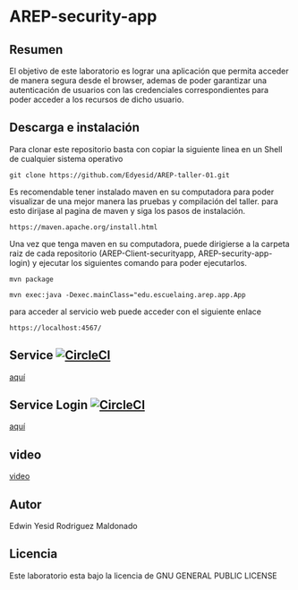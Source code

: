 # AREP-security-app

## Resumen

El objetivo de este laboratorio es lograr una aplicación que permita acceder de manera segura desde el browser, ademas de poder garantizar una autenticación de usuarios con las credenciales correspondientes para poder acceder a los recursos de dicho usuario.

## Descarga e instalación

Para clonar este repositorio basta con copiar la siguiente linea en un Shell de cualquier sistema operativo

```
git clone https://github.com/Edyesid/AREP-taller-01.git
```

Es recomendable tener instalado maven en su computadora para poder visualizar de una mejor manera las pruebas y compilación del taller. para esto dirijase al pagina de maven y siga los pasos de instalación.

```
https://maven.apache.org/install.html
```

Una vez que tenga maven en su computadora, puede dirigierse a la carpeta raiz de cada repositorio (AREP-Client-securityapp, AREP-security-app-login) y ejecutar los siguientes comando para poder ejecutarlos.

```
mvn package
```

```
mvn exec:java -Dexec.mainClass="edu.escuelaing.arep.app.App
```


para acceder al servicio web puede acceder con el siguiente enlace 

```
https://localhost:4567/
```


## Service  [![CircleCI](https://circleci.com/gh/Edyesid/AREP-Client-securityapp.svg?style=svg)](https://circleci.com/gh/Edyesid/AREP-Client-securityapp)

[aquí](https://github.com/Edyesid/AREP-Client-securityapp.git)

## Service Login  [![CircleCI](https://circleci.com/gh/Edyesid/AREP-security-app-login.svg?style=svg)](https://circleci.com/gh/Edyesid/AREP-security-app-login)

[aquí](https://github.com/Edyesid/AREP-security-app-login.git)

## video

[video](https://youtu.be/f9rC75hFceY)

## Autor

Edwin Yesid Rodriguez Maldonado

## Licencia

Este laboratorio esta bajo la licencia de GNU GENERAL PUBLIC LICENSE
